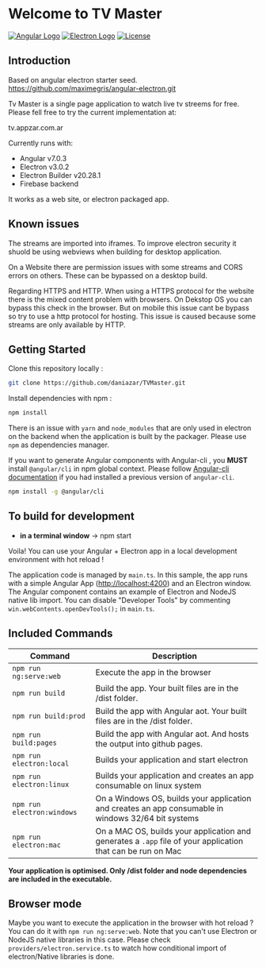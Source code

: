 # Welcome to TV Master

[![Angular Logo](./logo-angular.jpg)](https://angular.io/) [![Electron Logo](./logo-electron.jpg)](https://electron.atom.io/)
[![License](http://img.shields.io/badge/Licence-MIT-brightgreen.svg)](LICENSE.md)

## Introduction

Based on angular electron starter seed.
<https://github.com/maximegris/angular-electron.git>

Tv Master is a single page application to watch live tv streems for free. Please fell free to try the current implementation at:

tv.appzar.com.ar

Currently runs with:

- Angular v7.0.3
- Electron v3.0.2
- Electron Builder v20.28.1
- Firebase backend

It works as a web site, or electron packaged app.

## Known issues

The streams are imported into iframes. To improve electron security it shuold be using webviews when building for desktop application.

On a Website there are permission issues with some streams and CORS errors on others. These can be bypassed on a desktop build.

Regarding HTTPS and HTTP. When using a HTTPS protocol for the website there is the mixed content problem with browsers. On Dekstop OS you can bypass this check in the browser. But on mobile this issue cant be bypass so try to use a http protocol for hosting. This issue is caused because some streams are only available by HTTP.

## Getting Started

Clone this repository locally :

``` bash
git clone https://github.com/daniazar/TVMaster.git
```

Install dependencies with npm :

``` bash
npm install
```

There is an issue with `yarn` and `node_modules` that are only used in electron on the backend when the application is built by the packager. Please use `npm` as dependencies manager.

If you want to generate Angular components with Angular-cli , you **MUST** install `@angular/cli` in npm global context.
Please follow [Angular-cli documentation](https://github.com/angular/angular-cli) if you had installed a previous version of `angular-cli`.

``` bash
npm install -g @angular/cli
```

## To build for development

- **in a terminal window** -> npm start

Voila! You can use your Angular + Electron app in a local development environment with hot reload !

The application code is managed by `main.ts`. In this sample, the app runs with a simple Angular App (<http://localhost:4200>) and an Electron window.
The Angular component contains an example of Electron and NodeJS native lib import.
You can disable "Developer Tools" by commenting `win.webContents.openDevTools();` in `main.ts`.

## Included Commands

|Command|Description|
|--|--|
|`npm run ng:serve:web`| Execute the app in the browser |
|`npm run build`| Build the app. Your built files are in the /dist folder. |
|`npm run build:prod`| Build the app with Angular aot. Your built files are in the /dist folder. |
|`npm run build:pages`| Build the app with Angular aot. And hosts the output into github pages. |
|`npm run electron:local`| Builds your application and start electron
|`npm run electron:linux`| Builds your application and creates an app consumable on linux system |
|`npm run electron:windows`| On a Windows OS, builds your application and creates an app consumable in windows 32/64 bit systems |
|`npm run electron:mac`|  On a MAC OS, builds your application and generates a `.app` file of your application that can be run on Mac |

**Your application is optimised. Only /dist folder and node dependencies are included in the executable.**

## Browser mode

Maybe you want to execute the application in the browser with hot reload ? You can do it with `npm run ng:serve:web`.
Note that you can't use Electron or NodeJS native libraries in this case. Please check `providers/electron.service.ts` to watch how conditional import of electron/Native libraries is done.
